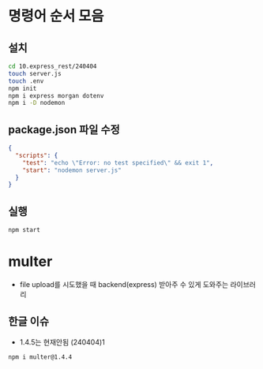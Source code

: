 # 명령어 순서 모음

## 설치

```bash
cd 10.express_rest/240404
touch server.js
touch .env
npm init
npm i express morgan dotenv
npm i -D nodemon
```

## package.json 파일 수정

```json
{
  "scripts": {
    "test": "echo \"Error: no test specified\" && exit 1",
    "start": "nodemon server.js"
  }
}
```

## 실행

```bash
npm start
```

# multer

- file upload를 시도했을 때 backend(express) 받아주 수 있게 도와주는 라이브러리

## 한글 이슈

- 1.4.5는 현재안됨 (240404)1

```bash
npm i multer@1.4.4
```
